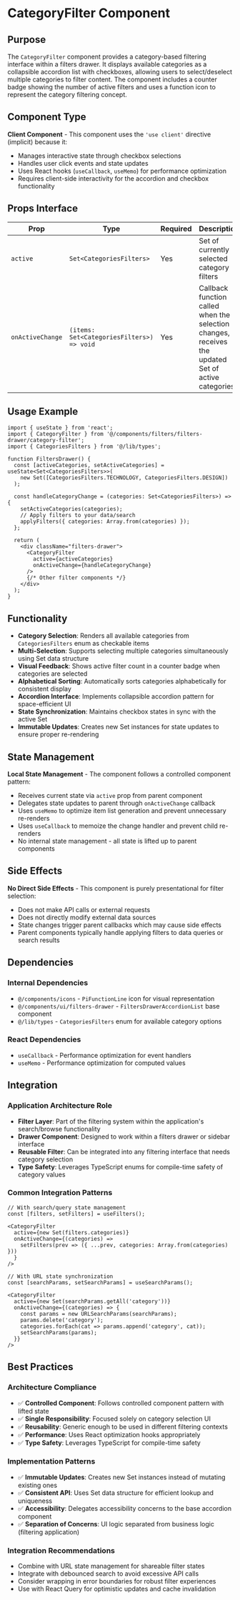 # CategoryFilter Component

## Purpose

The `CategoryFilter` component provides a category-based filtering interface within a filters drawer. It displays available categories as a collapsible accordion list with checkboxes, allowing users to select/deselect multiple categories to filter content. The component includes a counter badge showing the number of active filters and uses a function icon to represent the category filtering concept.

## Component Type

**Client Component** - This component uses the `'use client'` directive (implicit) because it:
- Manages interactive state through checkbox selections
- Handles user click events and state updates
- Uses React hooks (`useCallback`, `useMemo`) for performance optimization
- Requires client-side interactivity for the accordion and checkbox functionality

## Props Interface

| Prop | Type | Required | Description |
|------|------|----------|-------------|
| `active` | `Set<CategoriesFilters>` | Yes | Set of currently selected category filters |
| `onActiveChange` | `(items: Set<CategoriesFilters>) => void` | Yes | Callback function called when the selection changes, receives the updated Set of active categories |

## Usage Example

```tsx
import { useState } from 'react';
import { CategoryFilter } from '@/components/filters/filters-drawer/category-filter';
import { CategoriesFilters } from '@/lib/types';

function FiltersDrawer() {
  const [activeCategories, setActiveCategories] = useState<Set<CategoriesFilters>>(
    new Set([CategoriesFilters.TECHNOLOGY, CategoriesFilters.DESIGN])
  );

  const handleCategoryChange = (categories: Set<CategoriesFilters>) => {
    setActiveCategories(categories);
    // Apply filters to your data/search
    applyFilters({ categories: Array.from(categories) });
  };

  return (
    <div className="filters-drawer">
      <CategoryFilter
        active={activeCategories}
        onActiveChange={handleCategoryChange}
      />
      {/* Other filter components */}
    </div>
  );
}
```

## Functionality

- **Category Selection**: Renders all available categories from `CategoriesFilters` enum as checkable items
- **Multi-Selection**: Supports selecting multiple categories simultaneously using Set data structure
- **Visual Feedback**: Shows active filter count in a counter badge when categories are selected
- **Alphabetical Sorting**: Automatically sorts categories alphabetically for consistent display
- **Accordion Interface**: Implements collapsible accordion pattern for space-efficient UI
- **State Synchronization**: Maintains checkbox states in sync with the active Set
- **Immutable Updates**: Creates new Set instances for state updates to ensure proper re-rendering

## State Management

**Local State Management** - The component follows a controlled component pattern:
- Receives current state via `active` prop from parent component
- Delegates state updates to parent through `onActiveChange` callback
- Uses `useMemo` to optimize item list generation and prevent unnecessary re-renders
- Uses `useCallback` to memoize the change handler and prevent child re-renders
- No internal state management - all state is lifted up to parent components

## Side Effects

**No Direct Side Effects** - This component is purely presentational for filter selection:
- Does not make API calls or external requests
- Does not directly modify external data sources
- State changes trigger parent callbacks which may cause side effects
- Parent components typically handle applying filters to data queries or search results

## Dependencies

### Internal Dependencies
- `@/components/icons` - `PiFunctionLine` icon for visual representation
- `@/components/ui/filters-drawer` - `FiltersDrawerAccordionList` base component
- `@/lib/types` - `CategoriesFilters` enum for available category options

### React Dependencies
- `useCallback` - Performance optimization for event handlers
- `useMemo` - Performance optimization for computed values

## Integration

### Application Architecture Role
- **Filter Layer**: Part of the filtering system within the application's search/browse functionality
- **Drawer Component**: Designed to work within a filters drawer or sidebar interface
- **Reusable Filter**: Can be integrated into any filtering interface that needs category selection
- **Type Safety**: Leverages TypeScript enums for compile-time safety of category values

### Common Integration Patterns
```tsx
// With search/query state management
const [filters, setFilters] = useFilters();

<CategoryFilter
  active={new Set(filters.categories)}
  onActiveChange={(categories) => 
    setFilters(prev => ({ ...prev, categories: Array.from(categories) }))
  }
/>

// With URL state synchronization
const [searchParams, setSearchParams] = useSearchParams();

<CategoryFilter
  active={new Set(searchParams.getAll('category'))}
  onActiveChange={(categories) => {
    const params = new URLSearchParams(searchParams);
    params.delete('category');
    categories.forEach(cat => params.append('category', cat));
    setSearchParams(params);
  }}
/>
```

## Best Practices

### Architecture Compliance
- ✅ **Controlled Component**: Follows controlled component pattern with lifted state
- ✅ **Single Responsibility**: Focused solely on category selection UI
- ✅ **Reusability**: Generic enough to be used in different filtering contexts
- ✅ **Performance**: Uses React optimization hooks appropriately
- ✅ **Type Safety**: Leverages TypeScript for compile-time safety

### Implementation Patterns
- ✅ **Immutable Updates**: Creates new Set instances instead of mutating existing ones
- ✅ **Consistent API**: Uses Set data structure for efficient lookup and uniqueness
- ✅ **Accessibility**: Delegates accessibility concerns to the base accordion component
- ✅ **Separation of Concerns**: UI logic separated from business logic (filtering application)

### Integration Recommendations
- Combine with URL state management for shareable filter states
- Integrate with debounced search to avoid excessive API calls
- Consider wrapping in error boundaries for robust filter experiences
- Use with React Query for optimistic updates and cache invalidation